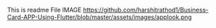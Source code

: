 This is readme File
IMAGE
https://github.com/harshitrathod1/Business-Card-APP-Using-Flutter/blob/master/assets/images/applook.png
